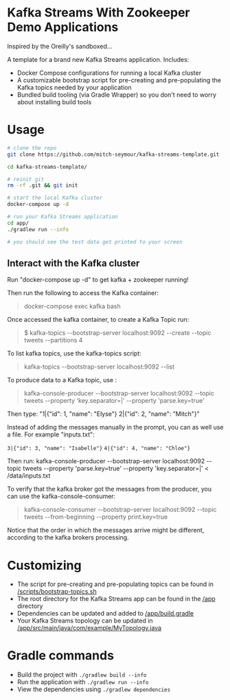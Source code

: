 # Kafka Streams With Zookeeper Demo Applications

Inspired by the Oreilly's sandboxed...

A template for a brand new Kafka Streams application. Includes:

- Docker Compose configurations for running a local Kafka cluster
- A customizable bootstrap script for pre-creating and pre-populating the Kafka topics needed by your application
- Bundled build tooling (via Gradle Wrapper) so you don't need to worry about installing build tools

# Usage
```sh
# clone the repo
git clone https://github.com/mitch-seymour/kafka-streams-template.git

cd kafka-streams-template/

# reinit git
rm -rf .git && git init

# start the local Kafka cluster
docker-compose up -d

# run your Kafka Streams application
cd app/
./gradlew run --info

# you should see the test data get printed to your screen
```

## Interact with the Kafka cluster

Run "docker-compose up -d" to get kafka + zookeeper running!

Then run the following to access the Kafka container:
> docker-compose exec kafka bash

Once accessed the kafka container, to create a Kafka Topic run:
> $ kafka-topics --bootstrap-server localhost:9092 --create --topic tweets --partitions 4

To list kafka topics, use the kafka-topics script:
> kafka-topics  --bootstrap-server localhost:9092 --list

To produce data to a Kafka topic, use :
> kafka-console-producer  --bootstrap-server localhost:9092 --topic tweets --property 'key.separator=|'  --property 'parse.key=true'

Then type: "1|{"id": 1, "name": "Elyse"} 2|{"id": 2, "name": "Mitch"}"

Instead of adding the messages manually in the prompt, you can as well use a file. For example "inputs.txt":

``
3|{"id": 3, "name": "Isabelle"}
``
``
4|{"id": 4, "name": "Chloe"}
``

Then run:
kafka-console-producer --bootstrap-server localhost:9092 --topic tweets --property 'parse.key=true' --property 'key.separator=|' < /data/inputs.txt 

To verify that the kafka broker got the messages from the producer, you can use the kafka-console-consumer:
> kafka-console-consumer --bootstrap-server localhost:9092 --topic tweets --from-beginning --property print.key=true

Notice that the order in which the messages arrive might be different, according to the kafka brokers processing.


# Customizing
- The script for pre-creating and pre-populating topics can be found in [/scripts/bootstrap-topics.sh](/scripts/bootstrap-topics.sh)
- The root directory for the Kafka Streams app can be found in the [/app](/app) directory
- Dependencies can be updated and added to [/app/build.gradle](/app/build.gradle)
- Your Kafka Streams topology can be updated in [/app/src/main/java/com/example/MyTopology.java](/app/src/main/java/com/example/MyTopology.java)

# Gradle commands
- Build the project with `./gradlew build --info`
- Run the application with `./gradlew run --info`
- View the dependencies using `./gradlew dependencies`
